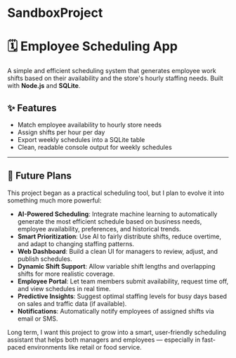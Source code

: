 # SandboxProject
# 🗓️ Employee Scheduling App

A simple and efficient scheduling system that generates employee work shifts based on their availability and the store's hourly staffing needs. Built with **Node.js** and **SQLite**.

## ✨ Features

- Match employee availability to hourly store needs
- Assign shifts per hour per day
- Export weekly schedules into a SQLite table
- Clean, readable console output for weekly schedules

---

## 🔮 Future Plans

This project began as a practical scheduling tool, but I plan to evolve it into something much more powerful:

- **AI-Powered Scheduling**: Integrate machine learning to automatically generate the most efficient schedule based on business needs, employee availability, preferences, and historical trends.
- **Smart Prioritization**: Use AI to fairly distribute shifts, reduce overtime, and adapt to changing staffing patterns.
- **Web Dashboard**: Build a clean UI for managers to review, adjust, and publish schedules.
- **Dynamic Shift Support**: Allow variable shift lengths and overlapping shifts for more realistic coverage.
- **Employee Portal**: Let team members submit availability, request time off, and view schedules in real time.
- **Predictive Insights**: Suggest optimal staffing levels for busy days based on sales and traffic data (if available).
- **Notifications**: Automatically notify employees of assigned shifts via email or SMS.

Long term, I want this project to grow into a smart, user-friendly scheduling assistant that helps both managers and employees — especially in fast-paced environments like retail or food service.
